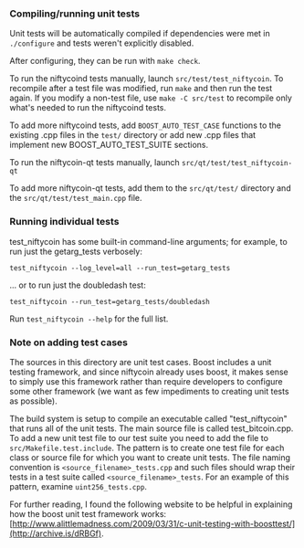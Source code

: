 ### Compiling/running unit tests

Unit tests will be automatically compiled if dependencies were met in `./configure`
and tests weren't explicitly disabled.

After configuring, they can be run with `make check`.

To run the niftycoind tests manually, launch `src/test/test_niftycoin`. To recompile
after a test file was modified, run `make` and then run the test again. If you
modify a non-test file, use `make -C src/test` to recompile only what's needed
to run the niftycoind tests.

To add more niftycoind tests, add `BOOST_AUTO_TEST_CASE` functions to the existing
.cpp files in the `test/` directory or add new .cpp files that
implement new BOOST_AUTO_TEST_SUITE sections.

To run the niftycoin-qt tests manually, launch `src/qt/test/test_niftycoin-qt`

To add more niftycoin-qt tests, add them to the `src/qt/test/` directory and
the `src/qt/test/test_main.cpp` file.

### Running individual tests

test_niftycoin has some built-in command-line arguments; for
example, to run just the getarg_tests verbosely:

    test_niftycoin --log_level=all --run_test=getarg_tests

... or to run just the doubledash test:

    test_niftycoin --run_test=getarg_tests/doubledash

Run `test_niftycoin --help` for the full list.

### Note on adding test cases

The sources in this directory are unit test cases.  Boost includes a
unit testing framework, and since niftycoin already uses boost, it makes
sense to simply use this framework rather than require developers to
configure some other framework (we want as few impediments to creating
unit tests as possible).

The build system is setup to compile an executable called "test_niftycoin"
that runs all of the unit tests.  The main source file is called
test_bitcoin.cpp. To add a new unit test file to our test suite you need
to add the file to `src/Makefile.test.include`. The pattern is to create
one test file for each class or source file for which you want to create
unit tests.  The file naming convention is `<source_filename>_tests.cpp`
and such files should wrap their tests in a test suite
called `<source_filename>_tests`. For an example of this pattern,
examine `uint256_tests.cpp`.

For further reading, I found the following website to be helpful in
explaining how the boost unit test framework works:
[http://www.alittlemadness.com/2009/03/31/c-unit-testing-with-boosttest/](http://archive.is/dRBGf).
